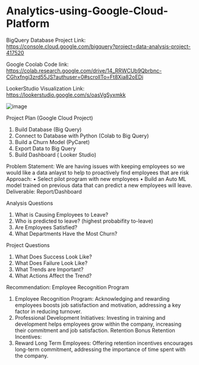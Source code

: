 # Analytics-using-Google-Cloud-Platform

BigQuery Database Project Link:
https://console.cloud.google.com/bigquery?project=data-analysis-project-417520

Google Coolab Code link:
https://colab.research.google.com/drive/14_RRWCUb9Qbrbnc-CGhxfngi3zrd55JS?authuser=0#scrollTo=Ft8Xia82oEDi

LookerStudio Visualization Link:
https://lookerstudio.google.com/s/oasVgSyxmkk

![image](https://github.com/BidhuKar/Analytics-using-Google-Cloud-Platform/assets/26342171/109be491-2d69-405d-a81c-c35f3d5976ec)


Project Plan (Google Cloud Project)
1. Build Database (Big Query)
2. Connect to Database with Python (Colab to Big Query)
3. Build a Churn Model (PyCaret)
4. Export Data to Big Query
5. Build Dashboard ( Looker Studio)


Problem Statement: We are having issues with keeping employees so we would like a data anlayst to help to proactively find employees that are risk
Approach:
• Select pilot program with new employees
• Build an Auto ML model trained on previous data that can predict a new employees will leave.
Deliverable: Report/Dashboard

Analysis Questions
1. What is Causing Employees to Leave?
2. Who is predicted to leave? (highest probabifity to-leave)
3. Are Employees Satisfied?
4. What Departments Have the Most Churn?

Project Questions
1. What Does Success Look Like?
2. What Does Failure Look Like?
3. What Trends are Important?
4. What Actions Affect the Trend?

Recommendation:
Employee Recognition Program
1. Employee Recognition Program: Acknowledging and rewarding employees boosts job satisfaction and motivation, addressing a key factor in reducing turnover.
2. Professional Development Initiatives: Investing in training and development helps employees grow within the company, increasing their commitment and job satisfaction.
Retention Bonus Retention Incentives:
1. Reward Long Term Employees: Offering retention incentives encourages long-term commitment, addressing the importance of time spent with the company.


